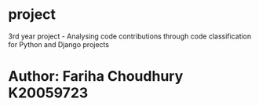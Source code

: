 # project
3rd year project - Analysing code contributions through code classification for Python and Django projects












# Author: Fariha Choudhury K20059723
